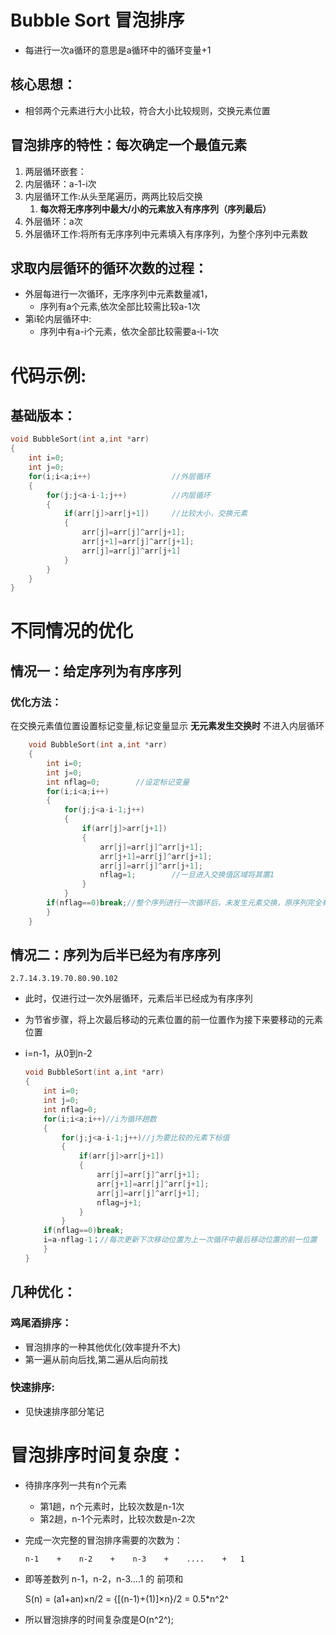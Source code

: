 # Bubble Sort 冒泡排序    
- 每进行一次a循环的意思是a循环中的循环变量+1    

## 核心思想：
- 相邻两个元素进行大小比较，符合大小比较规则，交换元素位置

## 冒泡排序的特性：每次确定一个最值元素
1. 两层循环嵌套：
2. 内层循环：a-1-i次
3. 内层循环工作:从头至尾遍历，两两比较后交换
   1. **每次将无序序列中最大/小的元素放入有序序列（序列最后）**
4. 外层循环：a次
5. 外层循环工作:将所有无序序列中元素填入有序序列，为整个序列中元素数

## 求取内层循环的循环次数的过程：
- 外层每进行一次循环，无序序列中元素数量减1，
  - 序列有a个元素,依次全部比较需比较a-1次
- 第i轮内层循环中:
  - 序列中有a-i个元素，依次全部比较需要a-i-1次

# 代码示例:
## 基础版本：

```C
void BubbleSort(int a,int *arr)
{
    int i=0;
    int j=0;
    for(i;i<a;i++)                  //外层循环
    {
        for(j;j<a-i-1;j++)          //内层循环
        {
            if(arr[j]>arr[j+1])     //比较大小，交换元素
            {   
                arr[j]=arr[j]^arr[j+1]; 
                arr[j+1]=arr[j]^arr[j+1];
                arr[j]=arr[j]^arr[j+1]
            }
        }
    }
}
```

# 不同情况的优化
## 情况一：给定序列为有序序列
### 优化方法：
在交换元素值位置设置标记变量,标记变量显示 **无元素发生交换时** 不进入内层循环
        
```C
    void BubbleSort(int a,int *arr)
    {
        int i=0;
        int j=0;
        int nflag=0;        //设定标记变量 
        for(i;i<a;i++)
        {
            for(j;j<a-i-1;j++)
            {
                if(arr[j]>arr[j+1])
                {   
                    arr[j]=arr[j]^arr[j+1];
                    arr[j+1]=arr[j]^arr[j+1];
                    arr[j]=arr[j]^arr[j+1];
                    nflag=1;        //一旦进入交换值区域将其置1
                }
            }
        if(nflag==0)break;//整个序列进行一次循环后，未发生元素交换，原序列完全有序
        }
    }
```
## 情况二：序列为后半已经为有序序列  

    2.7.14.3.19.70.80.90.102

- 此时，仅进行过一次外层循环，元素后半已经成为有序序列
- 为节省步骤，将上次最后移动的元素位置的前一位置作为接下来要移动的元素位置
- i=n-1，从0到n-2

    ```C
    void BubbleSort(int a,int *arr)
    {
        int i=0;
        int j=0;
        int nflag=0;
        for(i;i<a;i++)//i为循环趟数
        {
            for(j;j<a-i-1;j++)//j为要比较的元素下标值
            {
                if(arr[j]>arr[j+1])
                {   
                    arr[j]=arr[j]^arr[j+1];
                    arr[j+1]=arr[j]^arr[j+1];
                    arr[j]=arr[j]^arr[j+1];
                    nflag=j+1;
                }
            }
        if(nflag==0)break;
        i=a-nflag-1；//每次更新下次移动位置为上一次循环中最后移动位置的前一位置
        }
    }
    ```

## 几种优化：

### 鸡尾酒排序：

- 冒泡排序的一种其他优化(效率提升不大)
- 第一遍从前向后找,第二遍从后向前找   

### 快速排序:

- 见快速排序部分笔记

# 冒泡排序时间复杂度：

- 待排序序列一共有n个元素

  - 第1趟，n个元素时，比较次数是n-1次
  - 第2趟，n-1个元素时，比较次数是n-2次

- 完成一次完整的冒泡排序需要的次数为：
      

  ```
  n-1    +    n-2    +    n-3    +    ....    +   1
  ```

- 即等差数列  n-1，n-2，n-3....1  的 前项和    
  
  S(n)	=	(a1+an)×n/2
  			=	{[(n-1)+(1)]×n}/2
  			=	0.5*n^2^
  
- 所以冒泡排序的时间复杂度是O(n^2^);

  

​    
